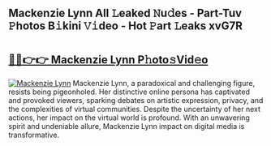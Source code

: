 ## Mackenzie Lynn All 𝙻eaked 𝙽u𝚍es - Part-Tuv 𝙿hotos B𝚒kini 𝚅𝚒deo - Hot 𝙿art 𝙻eaks xvG7R

# <h2><a href="http://ld1aea.urlbe.top/?page=Mackenzie+Lynn">🔗🔗👉👉 Mackenzie Lynn P𝚑oto𝚜Vid𝚎o</a></h2>

[![Mackenzie Lynn](https://i.imgur.com/eBuTRDB.gif)](http://ld1aea.urlbe.top/?page=Mackenzie+Lynn)
Mackenzie Lynn, a paradoxical and challenging figure, resists being pigeonholed. Her distinctive online persona has captivated and provoked viewers, sparking debates on artistic expression, privacy, and the complexities of virtual communities. Despite the uncertainty of her next actions, her impact on the virtual world is profound. With an unwavering spirit and undeniable allure, Mackenzie Lynn impact on digital media is transformative.

